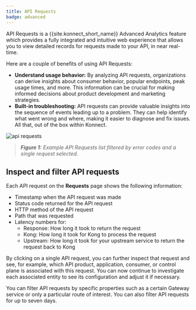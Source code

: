 ```yaml
---
title: API Requests
badge: advanced
---
```


API Requests is a {{site.konnect_short_name}} Advanced Analytics feature which provides a fully integrated and intuitive web experience that allows you to view detailed records for requests made to your API, in near real-time.

Here are a couple of benefits of using API Requests:
* **Understand usage behavior:** By analyzing API requests, organizations can derive insights about consumer behavior, popular endpoints, peak usage times, and more. This information can be crucial for making informed decisions about product development and marketing strategies.
* **Built-in troubleshooting:** API requests can provide valuable insights into the sequence of events leading up to a problem. They can help identify what went wrong and where, making it easier to diagnose and fix issues. All that, out of the box within Konnect.

![api requests](/assets/images/products/konnect/analytics/konnect-analytics-api-requests.png)
> _**Figure 1:** Example API Requests list filtered by error codes and a single request selected._

## Inspect and filter API requests

Each API request on the **Requests** page shows the following information:
* Timestamp when the API request was made
* Status code returned for the API request
* HTTP method of the API request
* Path that was requested
* Latency numbers for:
  * Response: How long it took to return the request
  * Kong: How long it took for Kong to process the request
  * Upstream: How long it took for your upstream service to return the request back to Kong

By clicking on a single API request, you can further inspect that request and see, for example, which API product, application, consumer, or control plane is associated with this request. You can now continue to investigate each associated entity to see its configuration and adjust it if necessary.

You can filter API requests by specific properties such as a certain Gateway service or only a particular route of interest. You can also filter API requests for up to seven days.